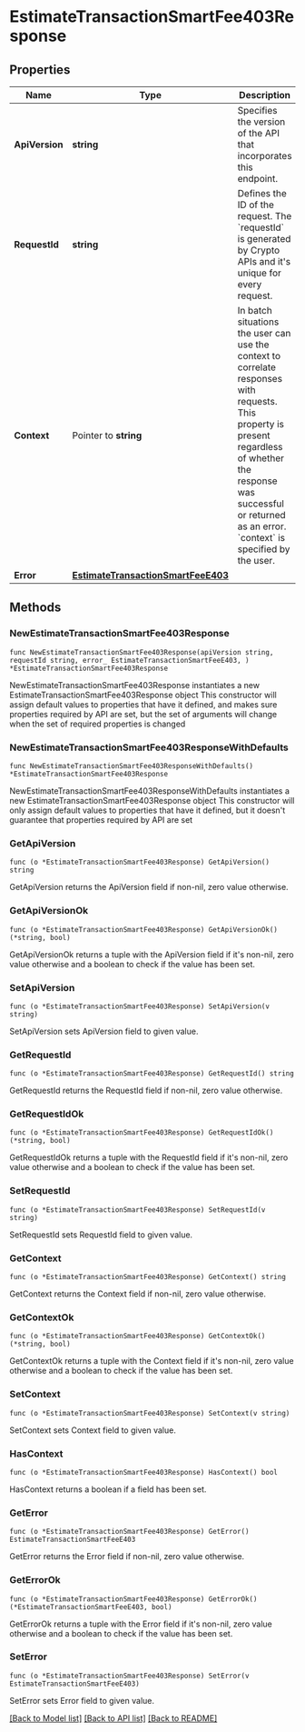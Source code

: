 # EstimateTransactionSmartFee403Response

## Properties

Name | Type | Description | Notes
------------ | ------------- | ------------- | -------------
**ApiVersion** | **string** | Specifies the version of the API that incorporates this endpoint. | 
**RequestId** | **string** | Defines the ID of the request. The &#x60;requestId&#x60; is generated by Crypto APIs and it&#39;s unique for every request. | 
**Context** | Pointer to **string** | In batch situations the user can use the context to correlate responses with requests. This property is present regardless of whether the response was successful or returned as an error. &#x60;context&#x60; is specified by the user. | [optional] 
**Error** | [**EstimateTransactionSmartFeeE403**](EstimateTransactionSmartFeeE403.md) |  | 

## Methods

### NewEstimateTransactionSmartFee403Response

`func NewEstimateTransactionSmartFee403Response(apiVersion string, requestId string, error_ EstimateTransactionSmartFeeE403, ) *EstimateTransactionSmartFee403Response`

NewEstimateTransactionSmartFee403Response instantiates a new EstimateTransactionSmartFee403Response object
This constructor will assign default values to properties that have it defined,
and makes sure properties required by API are set, but the set of arguments
will change when the set of required properties is changed

### NewEstimateTransactionSmartFee403ResponseWithDefaults

`func NewEstimateTransactionSmartFee403ResponseWithDefaults() *EstimateTransactionSmartFee403Response`

NewEstimateTransactionSmartFee403ResponseWithDefaults instantiates a new EstimateTransactionSmartFee403Response object
This constructor will only assign default values to properties that have it defined,
but it doesn't guarantee that properties required by API are set

### GetApiVersion

`func (o *EstimateTransactionSmartFee403Response) GetApiVersion() string`

GetApiVersion returns the ApiVersion field if non-nil, zero value otherwise.

### GetApiVersionOk

`func (o *EstimateTransactionSmartFee403Response) GetApiVersionOk() (*string, bool)`

GetApiVersionOk returns a tuple with the ApiVersion field if it's non-nil, zero value otherwise
and a boolean to check if the value has been set.

### SetApiVersion

`func (o *EstimateTransactionSmartFee403Response) SetApiVersion(v string)`

SetApiVersion sets ApiVersion field to given value.


### GetRequestId

`func (o *EstimateTransactionSmartFee403Response) GetRequestId() string`

GetRequestId returns the RequestId field if non-nil, zero value otherwise.

### GetRequestIdOk

`func (o *EstimateTransactionSmartFee403Response) GetRequestIdOk() (*string, bool)`

GetRequestIdOk returns a tuple with the RequestId field if it's non-nil, zero value otherwise
and a boolean to check if the value has been set.

### SetRequestId

`func (o *EstimateTransactionSmartFee403Response) SetRequestId(v string)`

SetRequestId sets RequestId field to given value.


### GetContext

`func (o *EstimateTransactionSmartFee403Response) GetContext() string`

GetContext returns the Context field if non-nil, zero value otherwise.

### GetContextOk

`func (o *EstimateTransactionSmartFee403Response) GetContextOk() (*string, bool)`

GetContextOk returns a tuple with the Context field if it's non-nil, zero value otherwise
and a boolean to check if the value has been set.

### SetContext

`func (o *EstimateTransactionSmartFee403Response) SetContext(v string)`

SetContext sets Context field to given value.

### HasContext

`func (o *EstimateTransactionSmartFee403Response) HasContext() bool`

HasContext returns a boolean if a field has been set.

### GetError

`func (o *EstimateTransactionSmartFee403Response) GetError() EstimateTransactionSmartFeeE403`

GetError returns the Error field if non-nil, zero value otherwise.

### GetErrorOk

`func (o *EstimateTransactionSmartFee403Response) GetErrorOk() (*EstimateTransactionSmartFeeE403, bool)`

GetErrorOk returns a tuple with the Error field if it's non-nil, zero value otherwise
and a boolean to check if the value has been set.

### SetError

`func (o *EstimateTransactionSmartFee403Response) SetError(v EstimateTransactionSmartFeeE403)`

SetError sets Error field to given value.



[[Back to Model list]](../README.md#documentation-for-models) [[Back to API list]](../README.md#documentation-for-api-endpoints) [[Back to README]](../README.md)


